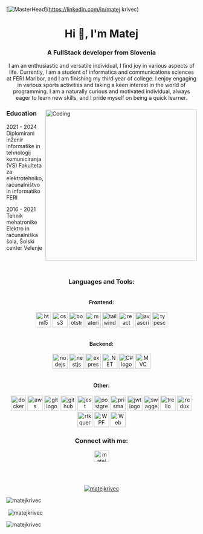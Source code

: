 [![MasterHead](https://cdn.hashnode.com/res/hashnode/image/upload/v1651780738440/58BeZKIl2.gif?w=1200&auto=format,compress&gif-q=60&format=webm&fm=png)](https://linkedin.com/in/matej krivec)

<h1 align="center">Hi 👋, I'm Matej</h1>
<h3 align="center">A FullStack developer from Slovenia</h3>

<p align="center">I am an enthusiastic and versatile individual, I find joy in various aspects of life. Currently, I am a student
of informatics and communications sciences at FERI Maribor, and I am finishing my third year of college.
I enjoy engaging in various sports activities and taking a keen interest in the world of programming. I
am a naturally curious and motivated individual, always eager to learn new skills, and I pride myself on
being a quick learner.</p>

<div>
  <img align="right" alt="Coding" width="400" src="https://raw.githubusercontent.com/gist/vininjr/d29bb07bdadb41e4b0923bc8fa748b1a/raw/88f20c9d749d756be63f22b09f3c4ac570bc5101/programming.gif">

### Education

<p align="left">
 2021 - 2024  
  Diplomirani inženir informatike in tehnologij komuniciranja (VS)  
  Fakulteta za elektrotehniko, računalništvo in informatiko FERI

 2016 - 2021
  Tehnik mehatronike  
  Elektro in računalniška šola, Šolski center Velenje
</p>
</div>


<br/>
<br/>

<h3 align="center">Languages and Tools:</h3>
<div align="center" style="display: flex; flex-wrap: wrap; justify-content: center; gap: 12px;">
  <!-- Frontend -->
  <div>
    <h4>Frontend:</h4>
    <img src="https://cdn.jsdelivr.net/gh/devicons/devicon/icons/html5/html5-original.svg" height="40" alt="html5 logo" />
    <img src="https://cdn.jsdelivr.net/gh/devicons/devicon/icons/css3/css3-original.svg" height="40" alt="css3 logo" />
    <img src="https://cdn.jsdelivr.net/gh/devicons/devicon/icons/bootstrap/bootstrap-original.svg" height="40" alt="bootstrap logo" />
    <img src="https://cdn.jsdelivr.net/gh/devicons/devicon/icons/materialui/materialui-original.svg" height="40" alt="materialui logo" />
    <img src="https://cdn.jsdelivr.net/gh/devicons/devicon/icons/tailwindcss/tailwindcss-original.svg" height="40" alt="tailwindcss logo" />
    <img src="https://cdn.jsdelivr.net/gh/devicons/devicon/icons/react/react-original.svg" height="40" alt="react logo" />
    <img src="https://cdn.jsdelivr.net/gh/devicons/devicon/icons/javascript/javascript-original.svg" height="40" alt="javascript logo" />
    <img src="https://cdn.jsdelivr.net/gh/devicons/devicon/icons/typescript/typescript-original.svg" height="40" alt="typescript logo" />
  </div>
  
  <!-- Backend -->
  <div>
    <h4>Backend:</h4>
    <img src="https://cdn.jsdelivr.net/gh/devicons/devicon/icons/nodejs/nodejs-original.svg" height="40" alt="nodejs logo" />
    <img src="https://cdn.jsdelivr.net/gh/devicons/devicon/icons/nestjs/nestjs-original.svg" height="40" alt="nestjs logo" />
    <img src="https://cdn.jsdelivr.net/gh/devicons/devicon/icons/express/express-original.svg" height="40" alt="express logo" />
    <img src="https://cdn.jsdelivr.net/gh/devicons/devicon/icons/dotnetcore/dotnetcore-original.svg" height="40" alt=".NET Core logo" />
    <img src="https://cdn.jsdelivr.net/gh/devicons/devicon/icons/csharp/csharp-original.svg" height="40" alt="C# logo" />
    <img src="https://cdn.jsdelivr.net/gh/devicons/devicon/icons/mvc/mvc-original.svg" height="40" alt="MVC logo" />
  </div>
  
  <!-- Other -->
  <div>
    <h4>Other:</h4>
    <img src="https://cdn.jsdelivr.net/gh/devicons/devicon/icons/docker/docker-original.svg" height="40" alt="docker logo" />
    <img src="https://cdn.jsdelivr.net/gh/devicons/devicon/icons/amazonwebservices/amazonwebservices-original.svg" height="40" alt="aws logo" />
    <img src="https://cdn.jsdelivr.net/gh/devicons/devicon/icons/git/git-original.svg" height="40" alt="git logo" />
    <img src="https://cdn.jsdelivr.net/gh/devicons/devicon/icons/github/github-original.svg" height="40" alt="github logo" />
    <img src="https://cdn.jsdelivr.net/gh/devicons/devicon/icons/jest/jest-plain.svg" height="40" alt="jest logo" />
    <img src="https://cdn.jsdelivr.net/gh/devicons/devicon/icons/postgresql/postgresql-original.svg" height="40" alt="postgresql logo" />
    <img src="https://cdn.jsdelivr.net/gh/devicons/devicon/icons/prisma/prisma-original-wordmark.svg" height="40" alt="prisma logo" />
    <img src="https://jwt.io/img/logo-asset.svg" height="40" alt="jwt logo" />
    <img src="https://cdn.jsdelivr.net/gh/devicons/devicon/icons/swagger/swagger-original-wordmark.svg" height="40" alt="swagger logo" />
    <img src="https://cdn.jsdelivr.net/gh/devicons/devicon/icons/trello/trello-plain.svg" height="40" alt="trello logo" />
    <img src="https://raw.githubusercontent.com/reduxjs/redux-toolkit/master/logo/logo.svg" height="40" alt="redux toolkit logo" />
    <img src="https://raw.githubusercontent.com/reduxjs/redux-toolkit/master/logo/logo.svg" height="40" alt="rtk query logo" />
    <img src="https://cdn.jsdelivr.net/gh/devicons/devicon/icons/wpf/wpf-original.svg" height="40" alt="WPF logo" />
    <img src="https://cdn.jsdelivr.net/gh/devicons/devicon/icons/webapi/webapi-original.svg" height="40" alt="Web API logo" />
  </div>
</div>

<h3 align="center">Connect with me:</h3>
<p align="center">
  <a href="https://linkedin.com/in/matej krivec" target="_blank"><img align="center" src="https://raw.githubusercontent.com/rahuldkjain/github-profile-readme-generator/master/src/images/icons/Social/linked-in-alt.svg" alt="matej krivec" height="30" width="40" /></a>
</p>

<br/>
<br/>

<p align="center"> <a href="https://github.com/ryo-ma/github-profile-trophy"><img src="https://github-profile-trophy.vercel.app/?username=matejkrivec" alt="matejkrivec" /></a> </p>

<p><img align="center" src="https://github-readme-stats.vercel.app/api/top-langs?username=matejkrivec&show_icons=true&locale=en&layout=compact" alt="matejkrivec" /></p>

<p>&nbsp;<img align="center" src="https://github-readme-stats.vercel.app/api?username=matejkrivec&show_icons=true&locale=en" alt="matejkrivec" /></p>

<p><img align="center" src="https://github-readme-streak-stats.herokuapp.com/?user=matejkrivec&" alt="matejkrivec" /></p>
